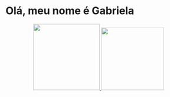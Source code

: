 # Olá, meu nome é Gabriela 

<div align="center">
  <a href="https://github.com/gabrielasilima">
  <img height="180em" src="https://github-readme-stats.vercel.app/api?username=aliosmarchehade&show_icons=true&theme=synthwave&include_all_commits=true&count_private=true"/>
  <img height="170em" src="https://github-readme-stats.vercel.app/api/top-langs/?username=aliosmarchehade&layout=compact&langs_count=7&theme=synthwave"/>
</div>
  
  <div style="display: inline_block"><br>
  
</div>
  

